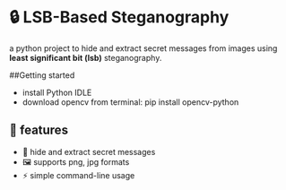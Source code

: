 # 🔒 LSB-Based Steganography

a python project to hide and extract secret messages from images using **least significant bit (lsb)** steganography.

##Getting started 
- install Python IDLE
- download opencv from terminal: pip install opencv-python

## 🚀 features
- 🔐 hide and extract secret messages  
- 🖼️ supports png, jpg formats  
- ⚡ simple command-line usage  
